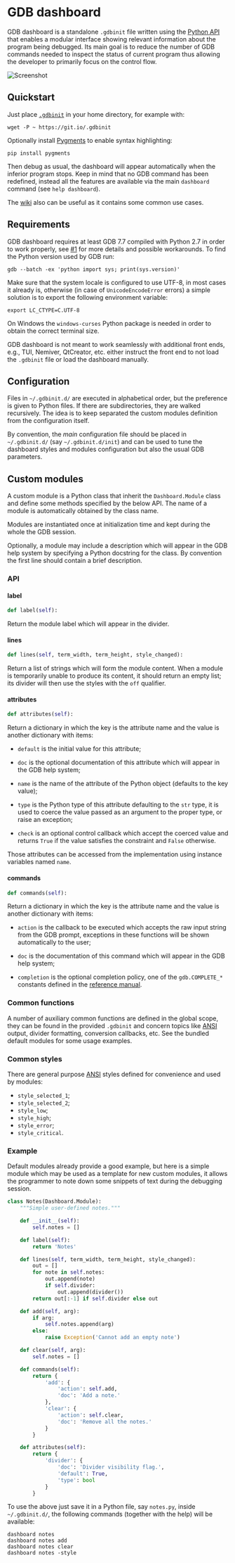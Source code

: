 # GDB dashboard

GDB dashboard is a standalone `.gdbinit` file written using the [Python API][] that enables a modular interface showing relevant information about the program being debugged. Its main goal is to reduce the number of GDB commands needed to inspect the status of current program thus allowing the developer to primarily focus on the control flow.

![Screenshot](https://raw.githubusercontent.com/wiki/cyrus-and/gdb-dashboard/Screenshot.png)

[Python API]: https://sourceware.org/gdb/onlinedocs/gdb/Python-API.html

## Quickstart

Just place [`.gdbinit`][] in your home directory, for example with:

```
wget -P ~ https://git.io/.gdbinit
```

Optionally install [Pygments][] to enable syntax highlighting:

```
pip install pygments
```

Then debug as usual, the dashboard will appear automatically when the inferior program stops. Keep in mind that no GDB command has been redefined, instead all the features are available via the main `dashboard` command (see `help dashboard`).

The [wiki][] also can be useful as it contains some common use cases.

[`.gdbinit`]: https://raw.githubusercontent.com/cyrus-and/gdb-dashboard/master/.gdbinit
[Pygments]: http://pygments.org/
[wiki]: https://github.com/cyrus-and/gdb-dashboard/wiki

## Requirements

GDB dashboard requires at least GDB 7.7 compiled with Python 2.7 in order to work properly, see [#1][] for more details and possible workarounds. To find the Python version used by GDB run:

```
gdb --batch -ex 'python import sys; print(sys.version)'
```

Make sure that the system locale is configured to use UTF-8, in most cases it already is, otherwise (in case of `UnicodeEncodeError` errors) a simple solution is to export the following environment variable:

```
export LC_CTYPE=C.UTF-8
```

On Windows the `windows-curses` Python package is needed in order to obtain the correct terminal size.

GDB dashboard is not meant to work seamlessly with additional front ends, e.g., TUI, Nemiver, QtCreator, etc. either instruct the front end to not load the `.gdbinit` file or load the dashboard manually.

[#1]: https://github.com/cyrus-and/gdb-dashboard/issues/1


## Configuration

Files in `~/.gdbinit.d/` are executed in alphabetical order, but the preference is given to Python files. If there are subdirectories, they are walked recursively. The idea is to keep separated the custom modules definition from the configuration itself.

By convention, the *main* configuration file should be placed in `~/.gdbinit.d/` (say `~/.gdbinit.d/init`) and can be used to tune the dashboard styles and modules configuration but also the usual GDB parameters.

## Custom modules

A custom module is a Python class that inherit the `Dashboard.Module` class and define some methods specified by the below API. The name of a module is automatically obtained by the class name.

Modules are instantiated once at initialization time and kept during the whole the GDB session.

Optionally, a module may include a description which will appear in the GDB help system by specifying a Python docstring for the class. By convention the first line should contain a brief description.

### API

#### label

```python
def label(self):
```

Return the module label which will appear in the divider.

#### lines

```python
def lines(self, term_width, term_height, style_changed):
```

Return a list of strings which will form the module content. When a module is temporarily unable to produce its content, it should return an empty list; its divider will then use the styles with the `off` qualifier.

#### attributes

```python
def attributes(self):
```

Return a dictionary in which the key is the attribute name and the value is another dictionary with items:

- `default` is the initial value for this attribute;

- `doc` is the optional documentation of this attribute which will appear in the GDB help system;

- `name` is the name of the attribute of the Python object (defaults to the key value);

- `type` is the Python type of this attribute defaulting to the `str` type, it is used to coerce the value passed as an argument to the proper type, or raise an exception;

- `check` is an optional control callback which accept the coerced value and returns `True` if the value satisfies the constraint and `False` otherwise.

Those attributes can be accessed from the implementation using instance variables named `name`.

#### commands

```python
def commands(self):
```

Return a dictionary in which the key is the attribute name and the value is another dictionary with items:

- `action` is the callback to be executed which accepts the raw input string from the GDB prompt, exceptions in these functions will be shown automatically to the user;

- `doc` is the documentation of this command which will appear in the GDB help system;

- `completion` is the optional completion policy, one of the `gdb.COMPLETE_*` constants defined in the [reference manual][completion].

[completion]: https://sourceware.org/gdb/onlinedocs/gdb/Commands-In-Python.html

### Common functions

A number of auxiliary common functions are defined in the global scope, they can be found in the provided `.gdbinit` and concern topics like [ANSI][] output, divider formatting, conversion callbacks, etc. See the bundled default modules for some usage examples.

### Common styles

There are general purpose [ANSI][] styles defined for convenience and used by modules:

- `style_selected_1`;
- `style_selected_2`;
- `style_low`;
- `style_high`;
- `style_error`;
- `style_critical`.

### Example

Default modules already provide a good example, but here is a simple module which may be used as a template for new custom modules, it allows the programmer to note down some snippets of text during the debugging session.

```python
class Notes(Dashboard.Module):
    """Simple user-defined notes."""

    def __init__(self):
        self.notes = []

    def label(self):
        return 'Notes'

    def lines(self, term_width, term_height, style_changed):
        out = []
        for note in self.notes:
            out.append(note)
            if self.divider:
                out.append(divider())
        return out[:-1] if self.divider else out

    def add(self, arg):
        if arg:
            self.notes.append(arg)
        else:
            raise Exception('Cannot add an empty note')

    def clear(self, arg):
        self.notes = []

    def commands(self):
        return {
            'add': {
                'action': self.add,
                'doc': 'Add a note.'
            },
            'clear': {
                'action': self.clear,
                'doc': 'Remove all the notes.'
            }
        }

    def attributes(self):
        return {
            'divider': {
                'doc': 'Divider visibility flag.',
                'default': True,
                'type': bool
            }
        }
```

To use the above just save it in a Python file, say `notes.py`, inside `~/.gdbinit.d/`, the following commands (together with the help) will be available:

```
dashboard notes
dashboard notes add
dashboard notes clear
dashboard notes -style
```

[ANSI]: https://en.wikipedia.org/wiki/ANSI_escape_code#SGR_parameters

